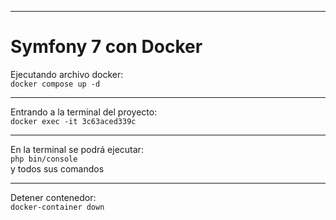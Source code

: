 <hr />
<h1>Symfony 7 con Docker</h1>

<p>
Ejecutando archivo docker:
<br/>
<code>docker compose up -d</code>
</p>
<hr />
<p>
Entrando a la terminal del proyecto:
<br/>
<code>docker exec -it 3c63aced339c <id_contenedor></code>
</p>

<hr />
<p>
En la terminal se podrá ejecutar:
<br/>
<code>php bin/console</code>
<br />
y todos sus comandos
</p>
<hr />
<p>
Detener contenedor:
<br/>
<code>docker-container down</code>
</p>